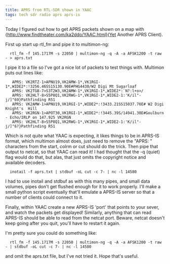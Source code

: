 ```yaml
---
title: APRS from RTL-SDR shown in YAAC
tags: tech sdr radio aprs aprs-is
---
```


Today I figured out how to get APRS packets shown on a map with {http://www.findtheater.com/ka2ddo/YAAC.html}(Yet Another APRS Client).

First up start up rtl_fm and pipe it to multimon-ng:

      rtl_fm -f 145.1717M -s 22050 | multimon-ng -q -A -a AFSK1200 -t raw - > aprs.txt

I pipe it to a file so I've got a nice lot of packets to test things with. Multimon puts out lines like:


       APRS: VK2RTZ-1>APNU19,VK2AMW-1*,VK1RGI-1*,WIDE2*:!3256.46SS15130.90E#PHG4430/W2 Digi Mt Sugarloaf
       APRS: VK2TGB-7>S3T2W3,VK2AMW-1*,VK1RGI-1*,WIDE2*:`N?:l+o>/
       APRS: VK2HLT-8>S5P8Q1,VK2RWG-1*,VK1RGI-1*,WIDE2-1:'K/il"-j/]"69}Pathfinding R51
       APRS: VK2AMW-1>APNU19,VK1RGI-1*,WIDE2*:!3433.21SS15037.76E# W2 Digi  Knight's  Hill
       APRS: VK2RGN-1>APOT30,VK1RGI-1*,WIDE2*:!3445.39S/14941.30E#Goulburn - Echo/IRLP on 147.925 VK2RGN
       APRS: VK2HLT-8>S5P8Q1,VK2RWG-1*,VK1RGI-1*,WIDE2-1:'K/il"-j/]"6?}Pathfinding R51


Which is not quite what YAAC is expecting, it likes things to be in APRS-IS format, which multimon almost does, just need to remove the "APRS: " characters from the start, colrm or cut should do the trick. Then pipe that output to netcat, so that YAAC can read it! I had thought that the -q (quiet) flag would do that, but alas, that just omits the copyright notice and available decoders.


      inotail -f aprs.txt | stdbuf -oL cut -c 7- | nc -l 14580


I had to use inotail and stdbuf as with this many pipes, and small data volumes, pipes don't get flushed enough for it to work properly. I'll make a small python script eventually that'll emulate a APRS-IS server so that a number of clients could connect to it.

Finally, within YAAC create a new APRS-IS 'port' that points to your sever, and watch the packets get displayed!  Similarly, anything that can read APRS-IS should be able to read from the netcat port. Beware, netcat doesn't keep going after you quit, you'll have to restart it again.


I'm pretty sure you could do something like:

      rtl_fm -f 145.1717M -s 22050 | multimon-ng -q -A -a AFSK1200 -t raw - | stdbuf -oL cut -c 7- | nc -l 14580

and omit the aprs.txt file, but I've not tried it.  Hope that's useful.